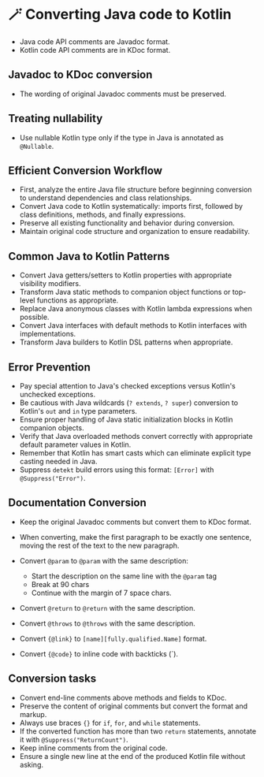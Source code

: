 # 🪄 Converting Java code to Kotlin

* Java code API comments are Javadoc format.
* Kotlin code API comments are in KDoc format.

## Javadoc to KDoc conversion

* The wording of original Javadoc comments must be preserved.

## Treating nullability

* Use nullable Kotlin type only if the type in Java is annotated as `@Nullable`.

## Efficient Conversion Workflow

* First, analyze the entire Java file structure before beginning conversion to understand dependencies and class relationships.
* Convert Java code to Kotlin systematically: imports first, followed by class definitions, methods, and finally expressions.
* Preserve all existing functionality and behavior during conversion.
* Maintain original code structure and organization to ensure readability.

## Common Java to Kotlin Patterns

* Convert Java getters/setters to Kotlin properties with appropriate visibility modifiers.
* Transform Java static methods to companion object functions or top-level functions as appropriate.
* Replace Java anonymous classes with Kotlin lambda expressions when possible.
* Convert Java interfaces with default methods to Kotlin interfaces with implementations.
* Transform Java builders to Kotlin DSL patterns when appropriate.

## Error Prevention

* Pay special attention to Java's checked exceptions versus Kotlin's unchecked exceptions.
* Be cautious with Java wildcards (`? extends`, `? super`) conversion to Kotlin's `out` and `in` type parameters.
* Ensure proper handling of Java static initialization blocks in Kotlin companion objects.
* Verify that Java overloaded methods convert correctly with appropriate default parameter values in Kotlin.
* Remember that Kotlin has smart casts which can eliminate explicit type casting needed in Java.
* Suppress `detekt` build errors using this format: `[Error]` with `@Suppress("Error")`.

## Documentation Conversion
* Keep the original Javadoc comments but convert them to KDoc format.
* When converting, make the first paragraph to be exactly one sentence, moving the rest of the text to the new paragraph.
* Convert `@param` to `@param` with the same description:
  - Start the description on the same line with the `@param` tag
  - Break at 90 chars
  - Continue with the margin of 7 space chars.

* Convert `@return` to `@return` with the same description.
* Convert `@throws` to `@throws` with the same description.
* Convert `{@link}` to `[name][fully.qualified.Name]` format.
* Convert `{@code}` to inline code with backticks (`).

## Conversion tasks
 * Convert end-line comments above methods and fields to KDoc.
 * Preserve the content of original comments but convert the format and markup.
 * Always use braces `{}` for `if`, `for`, and `while` statements.
 * If the converted function has more than two `return` statements, annotate it with `@Suppress("ReturnCount")`.
 * Keep inline comments from the original code.
 * Ensure a single new line at the end of the produced Kotlin file without asking.


